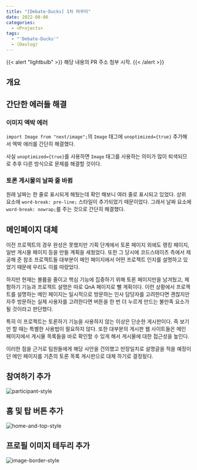 ```yaml
---
title: "[Debate-Ducks] 1차 마무리"
date: 2022-08-06
categories:
  - <Projects>
tags:
  - "'Debate-Ducks'"
  - (Devlog)
---
```


{{< alert "lightbulb" >}}
해당 내용의 PR 주소 첨부 시작.
{{< /alert >}}

## 개요

## 간단한 에러들 해결

### 이미지 엑박 에러

`import Image from "next/image";`의 `Image` 태그에 `unoptimized={true}` 추가해서 엑박 에러를 간단히 해결했다.

사실 `unoptimized={true}`를 사용하면 `Image` 태그를 사용하는 의미가 많이 퇴색되므로 추후 다른 방식으로 문제를 해결할 것이다.

### 토론 게시물의 날짜 줄 바뀜

원래 날짜는 한 줄로 표시되게 해뒀는데 확인 해보니 여러 줄로 표시되고 있었다. 상위 요소에 `word-break: pre-line;` 스타일이 추가되었기 때문이었다. 그래서 날짜 요소에 `word-break: nowrap;`를 주는 것으로 간단히 해결했다.

## 메인페이지 대체

이전 프로젝트의 경우 완성은 못했지만 기획 단계에서 토론 페이지 외에도 랭킹 페이지, 일반 게시물 페이지 등을 만들 계획을 세웠었다. 또한 그 당시에 코드스테이츠 측에서 제공해 준 참조 프로젝트들 대부분이 메인 페이지에서 어떤 프로젝트 인지를 설명하고 있었기 때문에 우리도 이를 따랐었다.

하지만 현재는 볼륨을 줄이고 핵심 기능에 집중하기 위해 토론 페이지만을 남겨뒀고, 체험하기 기능과 프로젝트 설명은 따로 QnA 페이지로 뺄 계획이다. 이런 상황에서 프로젝트를 설명하는 메인 페이지는 일시적으로 방문하는 인사 담당자를 고려한다면 괜찮지만 자주 방문하는 실제 사용자를 고려한다면 버튼을 한 번 더 누르게 만드는 불만족 요소가 될 것이라고 판단했다.

특히 이 프로젝트는 토론하기 기능을 사용하지 않는 이상은 단순한 게시판이다. 즉 보기만 할 때는 특별한 사용법이 필요하지 않다. 또한 대부분의 게시판 웹 사이트들은 메인 페이지에서 게시물 목록들을 바로 확인할 수 있게 해서 게시물에 대한 접근성을 높인다.

이러한 점을 근거로 팀원들에게 해당 사안을 건의했고 만장일치로 설명글을 적을 예정이던 메인 페이지를 기존의 토론 목록 게시판으로 대체 하기로 결정됬다.

## 참여하기 추가

![participant-style](https://user-images.githubusercontent.com/84524514/183278611-7527410b-2770-4dae-8805-fedc7e5e948f.gif)

## 홈 및 탑 버튼 추가

![home-and-top-style](https://user-images.githubusercontent.com/84524514/183278648-d602bc6f-392c-4195-b195-378af160b8fd.gif)

## 프로필 이미지 테두리 추가

![image-border-style](https://user-images.githubusercontent.com/84524514/183278705-1c46795a-b84e-4d8b-a02c-79cda35e83aa.gif)
